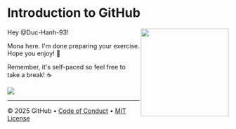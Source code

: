 # Introduction to GitHub

<img src="https://octodex.github.com/images/Professortocat_v2.png" align="right" height="200px" />

Hey @Duc-Hanh-93!

Mona here. I'm done preparing your exercise. Hope you enjoy! 💚

Remember, it's self-paced so feel free to take a break! ☕️

[![](https://img.shields.io/badge/Go%20to%20Exercise-%E2%86%92-1f883d?style=for-the-badge&logo=github&labelColor=197935)](https://github.com/Duc-Hanh-93/Cung-Duc-Hanh-Hoc-Y-Hoc-Co-Truy-n/issues/1)

---

&copy; 2025 GitHub &bull; [Code of Conduct](https://www.contributor-covenant.org/version/2/1/code_of_conduct/code_of_conduct.md) &bull; [MIT License](https://gh.io/mit)

